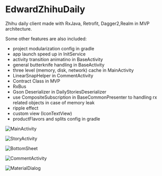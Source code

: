 # EdwardZhihuDaily
Zhihu daily client made with RxJava, Retrofit, Dagger2,Realm in MVP architecture.

Some other features are also included:

- project modularization config in gradle
- app launch speed up in InitService
- activity transition animatino in BaseActivity
- general butterknife handling in BaseActivity
- three level (memory, disk, network) cache in MainActivity
- LinearSnapHelper in CommentActivity
- Contract Class in MVP
- RxBus
- Gson Deserializer in DailyStoriesDeserializer
- use CompositeSubscription in BaseCommonPresenter to handling rx related objects in case of memory leak
- ripple effect
- custom view (IconTextView)
- productFlavors and splits config in gradle


![MainActivity](image/preview1.png)

![StoryActivity](image/preview2.png)

![BottomSheet](image/preview3.png)

![CommentActivity](image/preview4.png)

![MaterialDialog](image/preview5.png)
